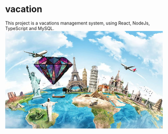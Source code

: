 # vacation

This project is a vacations management system, using React, NodeJs, TypeScript and MySQL.
<br/>
![image](./Frontend/src/Assets/Images/no-image.png)